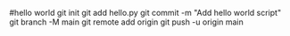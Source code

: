 #hello world
git init
git add hello.py
git commit -m "Add hello world script"
git branch -M main
git remote add origin <URL of your GitHub repository>
git push -u origin main
